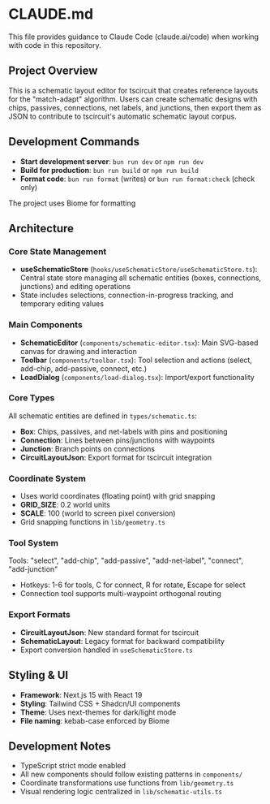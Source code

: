 # CLAUDE.md

This file provides guidance to Claude Code (claude.ai/code) when working with code in this repository.

## Project Overview

This is a schematic layout editor for tscircuit that creates reference layouts for the "match-adapt" algorithm. Users can create schematic designs with chips, passives, connections, net labels, and junctions, then export them as JSON to contribute to tscircuit's automatic schematic layout corpus.

## Development Commands

- **Start development server**: `bun run dev` or `npm run dev`
- **Build for production**: `bun run build` or `npm run build`
- **Format code**: `bun run format` (writes) or `bun run format:check` (check only)

The project uses Biome for formatting

## Architecture

### Core State Management

- **useSchematicStore** (`hooks/useSchematicStore/useSchematicStore.ts`): Central state store managing all schematic entities (boxes, connections, junctions) and editing operations
- State includes selections, connection-in-progress tracking, and temporary editing values

### Main Components

- **SchematicEditor** (`components/schematic-editor.tsx`): Main SVG-based canvas for drawing and interaction
- **Toolbar** (`components/toolbar.tsx`): Tool selection and actions (select, add-chip, add-passive, connect, etc.)
- **LoadDialog** (`components/load-dialog.tsx`): Import/export functionality

### Core Types

All schematic entities are defined in `types/schematic.ts`:

- **Box**: Chips, passives, and net-labels with pins and positioning
- **Connection**: Lines between pins/junctions with waypoints
- **Junction**: Branch points on connections
- **CircuitLayoutJson**: Export format for tscircuit integration

### Coordinate System

- Uses world coordinates (floating point) with grid snapping
- **GRID_SIZE**: 0.2 world units
- **SCALE**: 100 (world to screen pixel conversion)
- Grid snapping functions in `lib/geometry.ts`

### Tool System

Tools: "select", "add-chip", "add-passive", "add-net-label", "connect", "add-junction"

- Hotkeys: 1-6 for tools, C for connect, R for rotate, Escape for select
- Connection tool supports multi-waypoint orthogonal routing

### Export Formats

- **CircuitLayoutJson**: New standard format for tscircuit
- **SchematicLayout**: Legacy format for backward compatibility
- Export conversion handled in `useSchematicStore.ts`

## Styling & UI

- **Framework**: Next.js 15 with React 19
- **Styling**: Tailwind CSS + Shadcn/UI components
- **Theme**: Uses next-themes for dark/light mode
- **File naming**: kebab-case enforced by Biome

## Development Notes

- TypeScript strict mode enabled
- All new components should follow existing patterns in `components/`
- Coordinate transformations use functions from `lib/geometry.ts`
- Visual rendering logic centralized in `lib/schematic-utils.ts`
